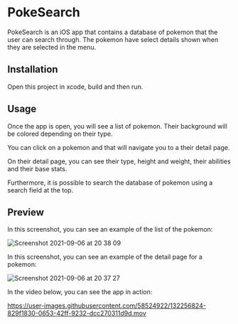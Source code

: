 # PokeSearch

PokeSearch is an iOS app that contains a database of pokemon that the user can search through. The pokemon have select details shown when they are selected in the menu.

## Installation

Open this project in xcode, build and then run.

## Usage

Once the app is open, you will see a list of pokemon. Their background will be colored depending on their type.

You can click on a pokemon and that will navigate you to a their detail page.

On their detail page, you can see their type, height and weight, their abilities and their base stats.

Furthermore, it is possible to search the database of pokemon using a search field at the top.

## Preview

In this screenshot, you can see an example of the list of the pokemon:

![Screenshot 2021-09-06 at 20 38 09](https://user-images.githubusercontent.com/58524922/132256387-322d407a-578f-42b4-8b42-d80f4f440f59.png)

In this screenshot, you can see an example of the detail page for a pokemon:

![Screenshot 2021-09-06 at 20 37 27](https://user-images.githubusercontent.com/58524922/132396257-eaf49e92-c5dc-4378-bc8a-8196286a6289.png)

In the video below, you can see the app in action:

https://user-images.githubusercontent.com/58524922/132256824-829f1830-0653-42ff-9232-dcc270311d9d.mov

